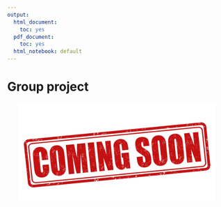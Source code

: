 ```yaml
---
output:
  html_document:
    toc: yes
  pdf_document:
    toc: yes
  html_notebook: default
---
```




# Group project

<img src="./images/soon.jpg" width="90%" style="display: block; margin: auto;" />
